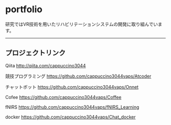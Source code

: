 # portfolio
研究ではVR技術を用いたリハビリテーションシステムの開発に取り組んでいます。

---

## プロジェクトリンク
Qiita
http://qiita.com/cappuccino3044

競技プログラミング
https://github.com/cappuccino3044vaps/Atcoder

チャットボット
https://github.com/cappuccino3044vaps/Onnet

Cofee
https://github.com/cappuccino3044vaps/Coffee

fNIRS
https://github.com/cappuccino3044vaps/fNIRS_Learning

docker
https://github.com/cappuccino3044vaps/Chat_docker
